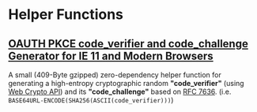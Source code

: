 # Helper Functions

## [OAUTH PKCE code_verifier and code_challenge Generator for IE 11 and Modern Browsers](./oauth-pkce)

A small (409-Byte gzipped) zero-dependency helper function for generating a high-entropy cryptographic random **"code_verifier"** (using [Web Crypto API](https://developer.mozilla.org/en-US/docs/Web/API/Crypto)) and its **"code_challenge"** based on [RFC 7636](https://tools.ietf.org/html/rfc7636#section-4.1). (i.e. `BASE64URL-ENCODE(SHA256(ASCII(code_verifier)))`)
